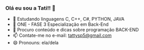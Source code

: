 ### Olá eu sou a Tati!! 👋


- 🌱 Estudando linguagens C, C++, C#, PYTHON, JAVA 
- 🌱 ONE - FASE 3 Especialização em Back-End
- 🤔 Procuro conteúdo e dicas sobre programação BACK-END
- 📫 Contate-me no e-mail: tattysp5@gmail.com
- 😄 Pronouns: ela/dela


